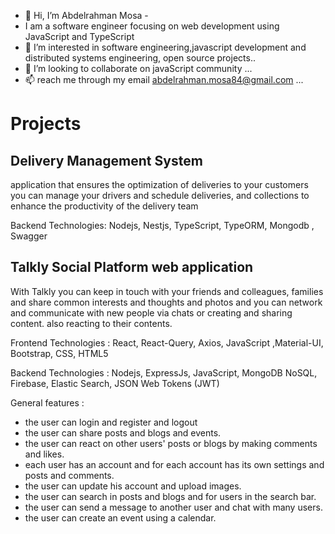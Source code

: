- 👋 Hi, I’m Abdelrahman Mosa -
- I am a software engineer focusing on web development using JavaScript and TypeScript
- 👀 I’m interested in software engineering,javascript development and distributed systems engineering, open source projects..
- 💞️ I’m looking to collaborate on javaScript community ...
- 📫 reach me through my email abdelrahman.mosa84@gmail.com ...


# Projects



## Delivery Management System
application that ensures the optimization of deliveries to your customers
you can manage your drivers and schedule deliveries, and collections to enhance the productivity of the delivery team

Backend Technologies:
Nodejs, Nestjs, TypeScript, TypeORM, Mongodb , Swagger





## Talkly Social Platform web application

With Talkly you can keep in touch with your friends and colleagues, families and share common interests and thoughts and photos
and you can network and communicate with new people via chats or creating and sharing content.
also reacting to their contents.

Frontend Technologies :
React, React-Query, Axios, JavaScript ,Material-UI, Bootstrap, CSS, HTML5

Backend Technologies :
Nodejs, ExpressJs, JavaScript, MongoDB NoSQL, Firebase, Elastic Search, JSON Web Tokens (JWT)

General features : 
- the user can login and register and logout
- the user can share posts and blogs and events.
- the user can react on other users' posts or blogs by making comments and likes.
- each user has an account and for each account has its own settings and posts and comments.
- the user can update his account and upload images.
- the user can search in posts and blogs and for users in the search bar.
- the user can send a message to another user and chat with many users.
- the user can create an event using a calendar.

